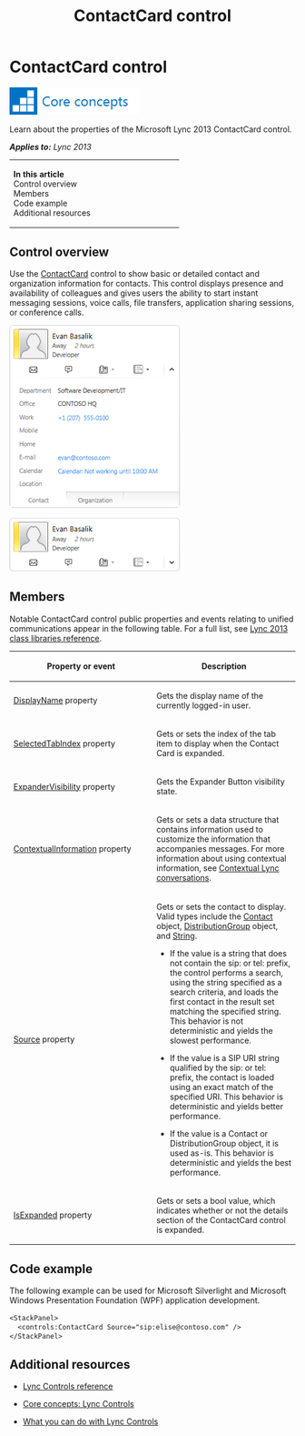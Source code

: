 ﻿---
title: ContactCard control
TOCTitle: ContactCard control
ms:assetid: e314511f-01b0-4c23-9c39-b61f4a530eb1
ms:mtpsurl: https://msdn.microsoft.com/en-us/library/JJ945582(v=office.15)
ms:contentKeyID: 51541407
ms.date: 07/24/2014
mtps_version: v=office.15
dev_langs:
- xaml
---

# ContactCard control

![Core concepts](images/JJ933133.mod_icon_CoreConcepts_long(Office.15).png "Core concepts")

Learn about the properties of the Microsoft Lync 2013 ContactCard control.


_**Applies to:** Lync 2013_

<table>
<colgroup>
<col style="width: 50%" />
<col style="width: 50%" />
</colgroup>
<tbody>
<tr class="odd">
<td><p><strong>In this article</strong><br />
Control overview<br />
Members<br />
Code example<br />
Additional resources</p></td>
<td><p></p></td>
</tr>
</tbody>
</table>


## Control overview

Use the [ContactCard](contactcard-class-microsoft-lync-controls_1.md) control to show basic or detailed contact and organization information for contacts. This control displays presence and availability of colleagues and gives users the ability to start instant messaging sessions, voice calls, file transfers, application sharing sessions, or conference calls.

![ContactCard expanded](images/JJ945582.ContactCard_Expanded_rtm(Office.15).png "ContactCard expanded")

![ContactCard](images/JJ945582.ContactCard_rtm(Office.15).png "ContactCard")

## Members

Notable ContactCard control public properties and events relating to unified communications appear in the following table. For a full list, see [Lync 2013 class libraries reference](lync-2013-class-libraries-reference.md).

<table>
<colgroup>
<col style="width: 50%" />
<col style="width: 50%" />
</colgroup>
<thead>
<tr class="header">
<th><p>Property or event</p></th>
<th><p>Description</p></th>
</tr>
</thead>
<tbody>
<tr class="odd">
<td><p><a href="contactbase-displayname-property-microsoft-lync-controls_1.md">DisplayName</a> property</p></td>
<td><p>Gets the display name of the currently logged-in user.</p></td>
</tr>
<tr class="even">
<td><p><a href="contactcard-selectedtabindex-property-microsoft-lync-controls_1.md">SelectedTabIndex</a> property</p></td>
<td><p>Gets or sets the index of the tab item to display when the Contact Card is expanded.</p></td>
</tr>
<tr class="odd">
<td><p><a href="contactcard-expandervisibility-property-microsoft-lync-controls_1.md">ExpanderVisibility</a> property</p></td>
<td><p>Gets the Expander Button visibility state.</p></td>
</tr>
<tr class="even">
<td><p><a href="contactbase-contextualinformation-property-microsoft-lync-controls_1.md">ContextualInformation</a> property</p></td>
<td><p>Gets or sets a data structure that contains information used to customize the information that accompanies messages. For more information about using contextual information, see <a href="contextual-lync-conversations.md">Contextual Lync conversations</a>.</p></td>
</tr>
<tr class="odd">
<td><p><a href="contactbase-source-property-microsoft-lync-controls_1.md">Source</a> property</p></td>
<td><p>Gets or sets the contact to display. Valid types include the <a href="contact-class-microsoft-lync-model_2.md">Contact</a> object, <a href="distributiongroup-class-microsoft-lync-model-group_2.md">DistributionGroup</a> object, and <a href="http://go.microsoft.com/fwlink/?linkid=131086%26clcid=0x409">String</a>.</p>
<ul>
<li><p>If the value is a string that does not contain the sip: or tel: prefix, the control performs a search, using the string specified as a search criteria, and loads the first contact in the result set matching the specified string. This behavior is not deterministic and yields the slowest performance.</p></li>
<li><p>If the value is a SIP URI string qualified by the sip: or tel: prefix, the contact is loaded using an exact match of the specified URI. This behavior is deterministic and yields better performance.</p></li>
<li><p>If the value is a Contact or DistributionGroup object, it is used as-is. This behavior is deterministic and yields the best performance.</p></li>
</ul></td>
</tr>
<tr class="even">
<td><p><a href="contactcard-isexpanded-property-microsoft-lync-controls_1.md">IsExpanded</a> property</p></td>
<td><p>Gets or sets a bool value, which indicates whether or not the details section of the ContactCard control is expanded.</p></td>
</tr>
</tbody>
</table>


## Code example

The following example can be used for Microsoft Silverlight and Microsoft Windows Presentation Foundation (WPF) application development.

``` xaml
<StackPanel>
  <controls:ContactCard Source="sip:elise@contoso.com" />
</StackPanel>
```

## Additional resources

  - [Lync Controls reference](lync-controls-reference.md)

  - [Core concepts: Lync Controls](core-concepts-lync-controls.md)

  - [What you can do with Lync Controls](what-you-can-do-with-lync-controls.md)

